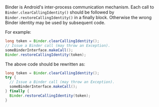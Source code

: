 Binder is Android's inter-process communication mechanism.
Each call to `Binder.clearCallingIdentity()` should be followed by
`Binder.restoreCallingIdentity()` in a finally block. Otherwise the wrong
Binder identity may be used by subsequent code.

For example:
```java
long token = Binder.clearCallingIdentity();
// Issue a Binder call (may throw an Exception).
someBinderInterface.makeCall();
Binder.restoreCallingIdentity(token);
```

The above code should be rewritten as:
```java
long token = Binder.clearCallingIdentity();
try {
  // Issue a Binder call (may throw an Exception).
  someBinderInterface.makeCall();
} finally {
  Binder.restoreCallingIdentity(token);
}
```

